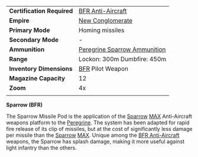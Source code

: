 |                            |                                                                               |
| -------------------------- | ----------------------------------------------------------------------------- |
| **Certification Required** | [BFR Anti-Aircraft](../certifications/BFR_Anti-Aircraft.md)                   |
| **Empire**                 | [New Conglomerate](../factions/New_Conglomerate.md)                                |
| **Primary Mode**           | Homing missiles                                                               |
| **Secondary Mode**         | \-                                                                            |
| **Ammunition**             | [Peregrine Sparrow Ammunition](../ammunition/Peregrine_Sparrow_Ammunition.md) |
| **Range**                  | Lockon: 300m Dumbfire: 450m                                                   |
| **Inventory Dimensions**   | [BFR](../vehicles/BattleFrame_Robotics.md) Pilot Weapon                       |
| **Magazine Capacity**      | 12                                                                            |
| **Zoom**                   | 4x                                                                            |
|                            |                                                                               |

**Sparrow (BFR)**

The Sparrow Missile Pod is the application of the [Sparrow](../armor/Sparrow.md)
[MAX](../armor/Mechanized_Assault_Exo-Suit.md) Anti-Aircraft weapons platform to
the [Peregrine](../vehicles/Peregrine.md). The system has been adapted for rapid
fire release of its clip of missiles, but at the cost of significantly less
damage per missile than the [Sparrow](../armor/Sparrow.md)
[MAX](../armor/Mechanized_Assault_Exo-Suit.md). Unique among the
[BFR Anti-Aircraft](../certifications/BFR_Anti-Aircraft.md) weapons, the Sparrow
has splash damage, making it more useful against light infantry than the others.

